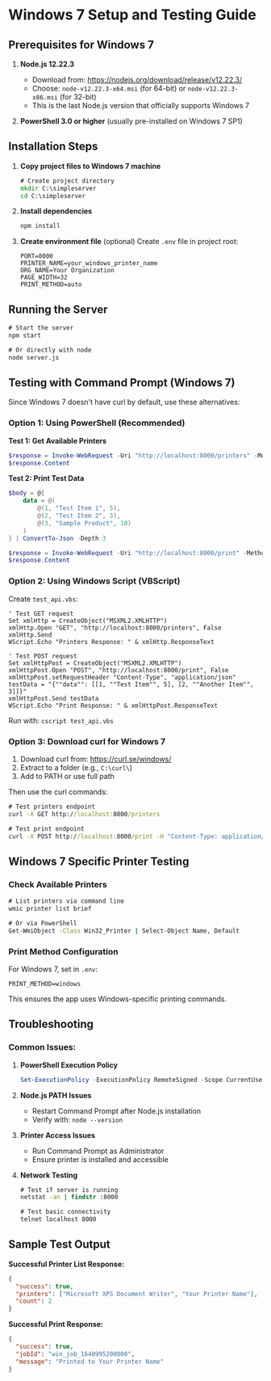 # Windows 7 Setup and Testing Guide

## Prerequisites for Windows 7

1. **Node.js 12.22.3**

   - Download from: https://nodejs.org/download/release/v12.22.3/
   - Choose: `node-v12.22.3-x64.msi` (for 64-bit) or `node-v12.22.3-x86.msi` (for 32-bit)
   - This is the last Node.js version that officially supports Windows 7

2. **PowerShell 3.0 or higher** (usually pre-installed on Windows 7 SP1)

## Installation Steps

1. **Copy project files to Windows 7 machine**

   ```cmd
   # Create project directory
   mkdir C:\simpleserver
   cd C:\simpleserver
   ```

2. **Install dependencies**

   ```cmd
   npm install
   ```

3. **Create environment file** (optional)
   Create `.env` file in project root:
   ```env
   PORT=8000
   PRINTER_NAME=your_windows_printer_name
   ORG_NAME=Your Organization
   PAGE_WIDTH=32
   PRINT_METHOD=auto
   ```

## Running the Server

```cmd
# Start the server
npm start

# Or directly with node
node server.js
```

## Testing with Command Prompt (Windows 7)

Since Windows 7 doesn't have curl by default, use these alternatives:

### Option 1: Using PowerShell (Recommended)

**Test 1: Get Available Printers**

```powershell
$response = Invoke-WebRequest -Uri "http://localhost:8000/printers" -Method GET
$response.Content
```

**Test 2: Print Test Data**

```powershell
$body = @{
    data = @(
        @(1, "Test Item 1", 5),
        @(2, "Test Item 2", 3),
        @(3, "Sample Product", 10)
    )
} | ConvertTo-Json -Depth 3

$response = Invoke-WebRequest -Uri "http://localhost:8000/print" -Method POST -Body $body -ContentType "application/json"
$response.Content
```

### Option 2: Using Windows Script (VBScript)

Create `test_api.vbs`:

```vbscript
' Test GET request
Set xmlHttp = CreateObject("MSXML2.XMLHTTP")
xmlHttp.Open "GET", "http://localhost:8000/printers", False
xmlHttp.Send
WScript.Echo "Printers Response: " & xmlHttp.ResponseText

' Test POST request
Set xmlHttpPost = CreateObject("MSXML2.XMLHTTP")
xmlHttpPost.Open "POST", "http://localhost:8000/print", False
xmlHttpPost.setRequestHeader "Content-Type", "application/json"
testData = "{""data"": [[1, ""Test Item"", 5], [2, ""Another Item"", 3]]}"
xmlHttpPost.Send testData
WScript.Echo "Print Response: " & xmlHttpPost.ResponseText
```

Run with: `cscript test_api.vbs`

### Option 3: Download curl for Windows 7

1. Download curl from: https://curl.se/windows/
2. Extract to a folder (e.g., `C:\curl\`)
3. Add to PATH or use full path

Then use the curl commands:

```cmd
# Test printers endpoint
curl -X GET http://localhost:8000/printers

# Test print endpoint
curl -X POST http://localhost:8000/print -H "Content-Type: application/json" -d "{\"data\": [[1, \"Test Item\", 5], [2, \"Another Item\", 3]]}"
```

## Windows 7 Specific Printer Testing

### Check Available Printers

```cmd
# List printers via command line
wmic printer list brief

# Or via PowerShell
Get-WmiObject -Class Win32_Printer | Select-Object Name, Default
```

### Print Method Configuration

For Windows 7, set in `.env`:

```env
PRINT_METHOD=windows
```

This ensures the app uses Windows-specific printing commands.

## Troubleshooting

### Common Issues:

1. **PowerShell Execution Policy**

   ```powershell
   Set-ExecutionPolicy -ExecutionPolicy RemoteSigned -Scope CurrentUser
   ```

2. **Node.js PATH Issues**

   - Restart Command Prompt after Node.js installation
   - Verify with: `node --version`

3. **Printer Access Issues**

   - Run Command Prompt as Administrator
   - Ensure printer is installed and accessible

4. **Network Testing**

   ```cmd
   # Test if server is running
   netstat -an | findstr :8000

   # Test basic connectivity
   telnet localhost 8000
   ```

## Sample Test Output

**Successful Printer List Response:**

```json
{
  "success": true,
  "printers": ["Microsoft XPS Document Writer", "Your Printer Name"],
  "count": 2
}
```

**Successful Print Response:**

```json
{
  "success": true,
  "jobId": "win_job_1640995200000",
  "message": "Printed to Your Printer Name"
}
```
